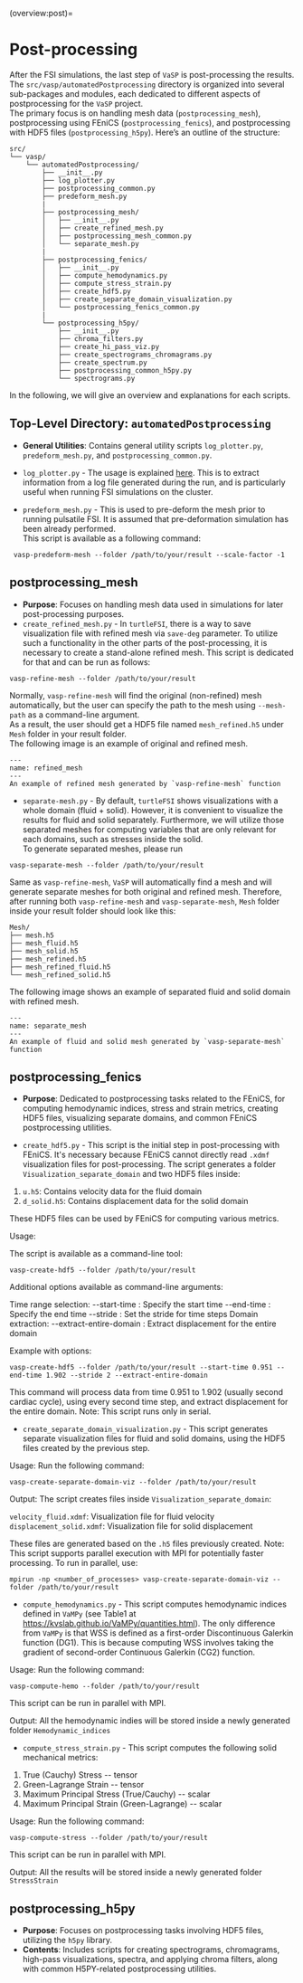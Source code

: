 (overview:post)=

# Post-processing

After the FSI simulations, the last step of `VaSP` is post-processing the results.  
The `src/vasp/automatedPostprocessing` directory is organized into several sub-packages and modules, each dedicated to different aspects of postprocessing for the `VaSP` project.  
The primary focus is on handling mesh data (`postprocessing_mesh`), postprocessing using FEniCS (`postprocessing_fenics`), and postprocessing with HDF5 files (`postprocessing_h5py`). Here’s an outline of the structure:

```
src/
└── vasp/
    └── automatedPostprocessing/
        ├── __init__.py
        ├── log_plotter.py
        ├── postprocessing_common.py
        ├── predeform_mesh.py
        |
        ├── postprocessing_mesh/
        │   ├── __init__.py
        │   ├── create_refined_mesh.py
        │   ├── postprocessing_mesh_common.py
        │   └── separate_mesh.py
        |
        ├── postprocessing_fenics/
        │   ├── __init__.py
        │   ├── compute_hemodynamics.py
        │   ├── compute_stress_strain.py
        │   ├── create_hdf5.py
        │   ├── create_separate_domain_visualization.py
        │   └── postprocessing_fenics_common.py
        |
        └── postprocessing_h5py/
            ├── __init__.py
            ├── chroma_filters.py
            ├── create_hi_pass_viz.py
            ├── create_spectrograms_chromagrams.py
            ├── create_spectrum.py
            ├── postprocessing_common_h5py.py
            └── spectrograms.py
```

In the following, we will give an overview and explanations for each scripts.

## **Top-Level Directory: `automatedPostprocessing`**

   - **General Utilities**: Contains general utility scripts `log_plotter.py`, `predeform_mesh.py`, and `postprocessing_common.py`.  

   - `log_plotter.py` - The usage is explained [here](simulation:log_plotter). This is to extract information from a log file generated during the run, and is particularly useful when running FSI simulations on the cluster.  

   - `predeform_mesh.py` - This is used to pre-deform the mesh prior to running pulsatile FSI. It is assumed that pre-deformation simulation has been already performed.  
   This script is available as a following command:
   ```console
    vasp-predeform-mesh --folder /path/to/your/result --scale-factor -1
   ```

## **postprocessing_mesh**
   - **Purpose**: Focuses on handling mesh data used in simulations for later post-processing purposes.
   - `create_refined_mesh.py` - In `turtleFSI`, there is a way to save visualization file with refined mesh via `save-deg` parameter. To utilize such a functionality in the other parts of the post-processing, it is necessary to create a stand-alone refined mesh. This script is dedicated for that and can be run as follows:
   ```console
   vasp-refine-mesh --folder /path/to/your/result
   ```
   Normally, `vasp-refine-mesh` will find the original (non-refined) mesh automatically, but the user can specify the path to the mesh using `--mesh-path` as a command-line argument.  
   As a result, the user should get a HDF5 file named `mesh_refined.h5` under `Mesh` folder in your result folder.  
   The following image is an example of original and refined mesh.

   ```{figure} figures/refined_mesh.png
   ---
   name: refined_mesh
   ---
   An example of refined mesh generated by `vasp-refine-mesh` function
   ```

   - `separate-mesh.py` - By default, `turtleFSI` shows visualizations with a whole domain (fluid + solid). However, it is convenient to visualize the results for fluid and solid separately. Furthermore, we will utilize those separated meshes for computing variables that are only relevant for each domains, such as stresses inside the solid.  
   To generate separated meshes, please run
   ```console
   vasp-separate-mesh --folder /path/to/your/result
   ```

   Same as `vasp-refine-mesh`, `VaSP` will automatically find a mesh and will generate separate meshes for both original and refined mesh. Therefore, after running both `vasp-refine-mesh` and `vasp-separate-mesh`, `Mesh` folder inside your result folder should look like this:
   ```
   Mesh/
   ├── mesh.h5
   ├── mesh_fluid.h5
   ├── mesh_solid.h5
   ├── mesh_refined.h5
   ├── mesh_refined_fluid.h5
   └── mesh_refined_solid.h5
   ``` 
   The following image shows an example of separated fluid and solid domain with refined mesh.

   ```{figure} figures/separate_mesh.png
   ---
   name: separate_mesh
   ---
   An example of fluid and solid mesh generated by `vasp-separate-mesh` function
   ```


## **postprocessing_fenics**
   - **Purpose**: Dedicated to postprocessing tasks related to the FEniCS, for computing hemodynamic indices, stress and strain metrics, creating HDF5 files, visualizing separate domains, and common FEniCS postprocessing utilities.
   
   - `create_hdf5.py` - This script is the initial step in post-processing with FEniCS. It's necessary because FEniCS cannot directly read `.xdmf` visualization files for post-processing. The script generates a folder `Visualization_separate_domain` and   two HDF5 files inside:

   1. `u.h5`: Contains velocity data for the fluid domain
   2. `d_solid.h5`: Contains displacement data for the solid domain

   These HDF5 files can be used by FEniCS for computing various metrics.

   Usage:

   The script is available as a command-line tool:

   ```console
   vasp-create-hdf5 --folder /path/to/your/result
   ```
   Additional options available as command-line arguments:

   Time range selection:
      --start-time <value>  : Specify the start time
      --end-time <value>    : Specify the end time
      --stride <value>      : Set the stride for time steps
   Domain extraction:
      --extract-entire-domain : Extract displacement for the entire domain

   Example with options:
   ```console
   vasp-create-hdf5 --folder /path/to/your/result --start-time 0.951 --end-time 1.902 --stride 2 --extract-entire-domain
   ```
   This command will process data from time 0.951 to 1.902 (usually second cardiac cycle), using every second time step, and extract displacement for the entire domain. 
   Note:
   This script runs only in serial.

   - `create_separate_domain_visualization.py` - This script generates separate visualization files for fluid and solid domains, using the HDF5 files created by the previous step.
   
   Usage:
   Run the following command:

   ```console
   vasp-create-separate-domain-viz --folder /path/to/your/result
   ```

   Output:
   The script creates files inside `Visualization_separate_domain`:

   `velocity_fluid.xdmf`: Visualization file for fluid velocity
   `displacement_solid.xdmf`: Visualization file for solid displacement

   These files are generated based on the `.h5` files previously created.
   Note:
   This script supports parallel execution with MPI for potentially faster processing. To run in parallel, use:

   ```console
   mpirun -np <number_of_processes> vasp-create-separate-domain-viz --folder /path/to/your/result
   ```

   - `compute_hemodynamics.py` - This script computes hemodynamic indices defined in `VaMPy` (see Table1 at https://kvslab.github.io/VaMPy/quantities.html). The only difference from `VaMPy` is that WSS is defined as a first-order Discontinuous Galerkin function (DG1). This is because computing WSS involves taking the gradient of second-order Continuous Galerkin (CG2) function.

   Usage:
   Run the following command:
   
   ```console
   vasp-compute-hemo --folder /path/to/your/result
   ```

   This script can be run in parallel with MPI.

   Output:
   All the hemodynamic indies will be stored inside a newly generated folder `Hemodynamic_indices`

   - `compute_stress_strain.py` - This script computes the following solid mechanical metrics:

   1. True (Cauchy) Stress -- tensor
   2. Green-Lagrange Strain -- tensor
   3. Maximum Principal Stress (True/Cauchy) -- scalar
   4. Maximum Principal Strain (Green-Lagrange) -- scalar
   
   Usage:
   Run the following command:
   
   ```console
   vasp-compute-stress --folder /path/to/your/result
   ```
   This script can be run in parallel with MPI.

   Output:
   All the results will be stored inside a newly generated folder `StressStrain`



## **postprocessing_h5py**
   - **Purpose**: Focuses on postprocessing tasks involving HDF5 files, utilizing the `h5py` library.
   - **Contents**: Includes scripts for creating spectrograms, chromagrams, high-pass visualizations, spectra, and applying chroma filters, along with common H5PY-related postprocessing utilities.
